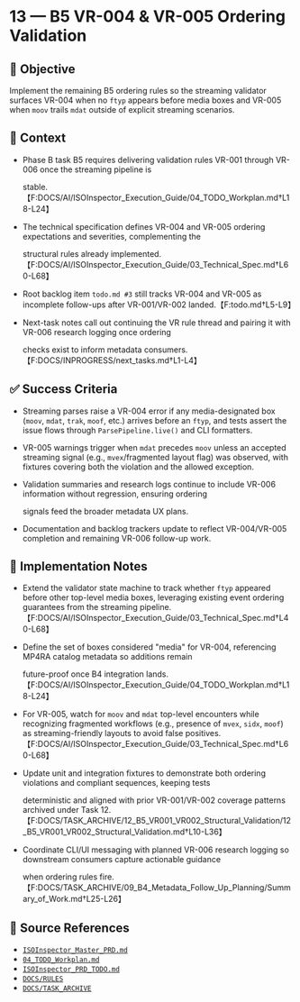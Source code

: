 # 13 — B5 VR-004 & VR-005 Ordering Validation

## 🎯 Objective

Implement the remaining B5 ordering rules so the streaming validator surfaces VR-004 when no `ftyp` appears before media boxes and VR-005 when `moov` trails `mdat` outside of explicit streaming scenarios.

## 🧩 Context

- Phase B task B5 requires delivering validation rules VR-001 through VR-006 once the streaming pipeline is

  stable.【F:DOCS/AI/ISOInspector_Execution_Guide/04_TODO_Workplan.md†L18-L24】

- The technical specification defines VR-004 and VR-005 ordering expectations and severities, complementing the

  structural rules already implemented.【F:DOCS/AI/ISOInspector_Execution_Guide/03_Technical_Spec.md†L60-L68】

- Root backlog item `todo.md #3` still tracks VR-004 and VR-005 as incomplete follow-ups after VR-001/VR-002 landed.【F:todo.md†L5-L9】
- Next-task notes call out continuing the VR rule thread and pairing it with VR-006 research logging once ordering

  checks exist to inform metadata consumers.【F:DOCS/INPROGRESS/next_tasks.md†L1-L4】

## ✅ Success Criteria

- Streaming parses raise a VR-004 error if any media-designated box (`moov`, `mdat`, `trak`, `moof`, etc.) arrives before an `ftyp`, and tests assert the issue flows through `ParsePipeline.live()` and CLI formatters.
- VR-005 warnings trigger when `mdat` precedes `moov` unless an accepted streaming signal (e.g., `mvex`/fragmented layout flag) was observed, with fixtures covering both the violation and the allowed exception.
- Validation summaries and research logs continue to include VR-006 information without regression, ensuring ordering

  signals feed the broader metadata UX plans.

- Documentation and backlog trackers update to reflect VR-004/VR-005 completion and remaining VR-006 follow-up work.

## 🔧 Implementation Notes

- Extend the validator state machine to track whether `ftyp` appeared before other top-level media boxes, leveraging existing event ordering guarantees from the streaming pipeline.【F:DOCS/AI/ISOInspector_Execution_Guide/03_Technical_Spec.md†L40-L68】
- Define the set of boxes considered "media" for VR-004, referencing MP4RA catalog metadata so additions remain

  future-proof once B4 integration lands.【F:DOCS/AI/ISOInspector_Execution_Guide/04_TODO_Workplan.md†L18-L24】

- For VR-005, watch for `moov` and `mdat` top-level encounters while recognizing fragmented workflows (e.g., presence of `mvex`, `sidx`, `moof`) as streaming-friendly layouts to avoid false positives.【F:DOCS/AI/ISOInspector_Execution_Guide/03_Technical_Spec.md†L60-L68】
- Update unit and integration fixtures to demonstrate both ordering violations and compliant sequences, keeping tests

  deterministic and aligned with prior VR-001/VR-002 coverage patterns archived under Task
  12.【F:DOCS/TASK_ARCHIVE/12_B5_VR001_VR002_Structural_Validation/12_B5_VR001_VR002_Structural_Validation.md†L10-L36】

- Coordinate CLI/UI messaging with planned VR-006 research logging so downstream consumers capture actionable guidance

  when ordering rules fire.【F:DOCS/TASK_ARCHIVE/09_B4_Metadata_Follow_Up_Planning/Summary_of_Work.md†L25-L26】

## 🧠 Source References

- [`ISOInspector_Master_PRD.md`](../AI/ISOViewer/ISOInspector_PRD_Full/ISOInspector_Master_PRD.md)
- [`04_TODO_Workplan.md`](../AI/ISOInspector_Execution_Guide/04_TODO_Workplan.md)
- [`ISOInspector_PRD_TODO.md`](../AI/ISOViewer/ISOInspector_PRD_TODO.md)
- [`DOCS/RULES`](../RULES)
- [`DOCS/TASK_ARCHIVE`](../TASK_ARCHIVE)
